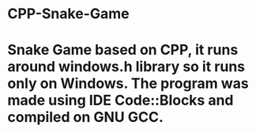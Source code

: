 # CPP-Snake-Game
# Snake Game based on CPP, it runs around windows.h library so it runs only on Windows. The program was made using IDE Code::Blocks and compiled on GNU GCC.
